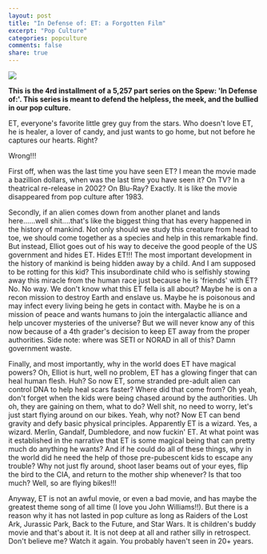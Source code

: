 ```yaml
---
layout: post
title: "In Defense of: ET: a Forgotten Film"
excerpt: "Pop Culture"
categories: popculture
comments: false
share: true
---
```


![](http://geekleagueofamerica.com/wp-content/uploads/2012/07/et2.jpg)


**This is the 4rd installment of a 5,257 part series on the Spew: 'In Defense of:'. This series is meant to defend the helpless, the meek, and the bullied in our pop culture.**



ET, everyone's favorite little grey guy from the stars. Who doesn't love ET, he is  healer, a lover of candy, and just wants to go home, but not before he captures our hearts. Right?


Wrong!!!



First off, when was the last time you have seen ET? I mean the movie made a bazillion dollars, when was the last time you have seen it? On TV? In a theatrical re-release in 2002? On Blu-Ray? Exactly. It is like the movie disappeared from pop culture after 1983.

Secondly, if an alien comes down from another planet and lands here......well shit....that's like the biggest thing that has every happened in the history of mankind. Not only should we study this creature from head to toe, we should come together as a species and help in this remarkable find. But instead, Elliot goes out of his way to deceive the good people of the US government and hides ET. Hides ET!!! The most important development in the history of mankind is being hidden away by a child. And I am supposed to be rotting for this kid? This insubordinate child who is selfishly stowing away this miracle from the human race just because he is 'friends' with ET? No. No way. We don't know what this ET fella is all about? Maybe he is on a recon mission to destroy Earth and enslave us. Maybe he is poisonous and may infect every living being he gets in contact with. Maybe he is on a mission of peace and wants humans to join the intergalactic alliance and help uncover mysteries of the universe? But we will never know any of this now because of a 4th grader's decision to keep ET away from the proper authorities. Side note: where was SETI or NORAD in all of this? Damn government waste.


Finally, and most importantly, why in the world does ET have magical powers? Oh, Elliot is hurt, well no problem, ET has a glowing finger that can heal human flesh. Huh? So now ET, some stranded pre-adult alien can control DNA to help heal scars faster? Where did that come from? Oh yeah, don't forget when the kids were being chased around by the authorities. Uh oh, they are gaining on them, what to do? Well shit, no need to worry, let's just start flying around on our bikes. Yeah, why not? Now ET can bend gravity and defy basic physical principles. Apparently ET is a wizard. Yes, a wizard. Merlin, Gandalf, Dumbledore, and now fuckin' ET. At what point was it established in the narrative that ET is some magical being that can pretty much do anything he wants? And if he could do all of these things, why in the world did he need the help of those pre-pubescent kids to escape any trouble? Why not just fly around, shoot laser beams out of your eyes, flip the bird to the CIA, and return to the mother ship whenever? Is that too much? Well, so are flying bikes!!!



Anyway, ET is not an awful movie, or even a bad movie, and has maybe the greatest theme song of all time (I love you John Williams!!). But there is a reason why it has not lasted in pop culture as long as Raiders of the Lost Ark, Jurassic Park, Back to the Future, and Star Wars. It is children's buddy movie and that's about it. It is not deep at all and rather silly in retrospect. Don't believe me? Watch it again. You probably haven't seen in 20+ years. 




